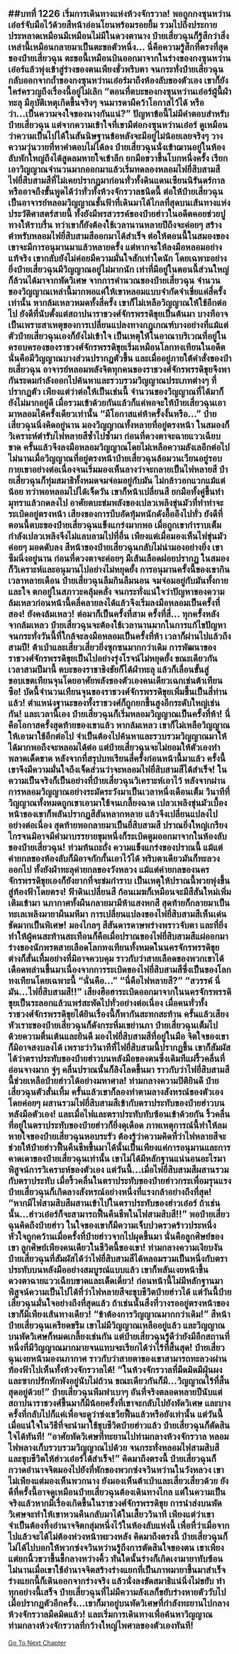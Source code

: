 ##บทที่ 1226 เริ่มการเดินทางแห่งห้วงจักรวาล!
พอถูกกงซุนหว่านเอ๋อร์จับมือไว้ด้วยสีหน้าอ่อนโยนพร้อมรอยยิ้ม รวมไปถึงประกายประหลาดเหมือนมีเหมือนไม่มีในดวงตานาง ป๋ายเสี่ยวฉุนก็รู้สึกว่าสิ่งเหล่านี้เหมือนกลายมาเป็นตะขอตัวหนึ่ง...
นี่คือความรู้สึกที่ตรงที่สุดของป๋ายเสี่ยวฉุน ตะขอนี้เหมือนบินออกมาจากในร่างของกงซุนหว่านเอ๋อร์แล้วพุ่งเข้าสู่ร่างของตนเพียงชั่วพริบตา จนกระทั่งป๋ายเสี่ยวฉุนกลับออกจากถ้ำของกงซุนหว่านเอ๋อร์มาถึงห้องลับของตัวเอง เขาก็ยังใคร่ครวญถึงเรื่องนี้อยู่ไม่เลิก
“ตอนที่ตบะของกงซุนหว่านเอ๋อร์ผู้นี้ฝ่าทะลุ มีอุบัติเหตุเกิดขึ้นจริงๆ จนมารดาผีคว้าโอกาสไว้ได้ หรือว่า...เป็นความจงใจของนางกันแน่?” ปัญหาข้อนี้ไม่มีคำตอบสำหรับป๋ายเสี่ยวฉุน แต่จากความเข้าใจที่เขามีต่อกงซุนหว่านเอ๋อร์ ดูเหมือนว่าความเป็นไปได้ในสันนิษฐานข้อหลังจะมีอยู่ไม่น้อยเลยจริงๆ
วางความวุ่นวายที่หาคำตอบไม่ได้ลง ป๋ายเสี่ยวฉุนนั่งเข้าฌานอยู่ในห้องลับพักใหญ่ถึงได้สูดลมหายใจเข้าลึก ยกมือขวาขึ้นโบกหนึ่งครั้ง เรียกเอาวิญญาณจำนวนมากออกมาแล้วเริ่มทดลองหลอมไฟยี่สิบสามสี
ไฟยี่สิบสามสีที่ไม่เคยปรากฏมาก่อนทั่วทั้งดินแดนเซียนนิรันดร์กาล หรืออาจถึงขั้นพูดได้ว่าทั่วทั้งห้วงจักรวาลชนิดนี้ ต่อให้ป๋ายเสี่ยวฉุนเป็นอาจารย์หลอมวิญญาณชั้นฟ้าที่เดินมาได้ไกลที่สุดบนเส้นทางแห่งประวัติศาสตร์สายนี้ ทั้งยังมีพรสวรรค์ของป๋ายฮ่าวในอดีตคอยช่วยปูทางให้ราบรื่น
ทว่าเขาก็ยังต้องใช้เวลานานหลายปีถึงจะค่อยๆ สร้างตำหรับหลอมไฟยี่สิบสามสีออกมาได้สำเร็จ ต่อให้ตอนนี้ในสมองของเขาจะมีการอนุมานมาแล้วหลายครั้ง แต่หากจะให้ลงมือหลอมอย่างแท้จริง เขากลับยังไม่ค่อยมีความมั่นใจสักเท่าใดนัก
โดยเฉพาะอย่างยิ่งป๋ายเสี่ยวฉุนมีวิญญาณอยู่ไม่มากนัก เท่าที่มีอยู่ในตอนนี้ส่วนใหญ่ก็ล้วนได้มาจากพัดวิเศษ จากการคำนวณของป๋ายเสี่ยวฉุน จำนวนของวิญญาณเหล่านี้มากพอแค่ให้เขาหลอมแบบจำกัดจำเขี่ยแค่สี่ครั้งเท่านั้น
หากล้มเหลวหมดทั้งสี่ครั้ง เขาก็ไม่เหลือวิญญาณให้ใช้อีกต่อไป ยังดีที่นับตั้งแต่สถาปนาราชวงศ์จักรพรรดิขุยเป็นต้นมา บางทีอาจเป็นเพราะสาเหตุของการเปลี่ยนแปลงทางกฎเกณฑ์บางอย่างที่แม้แต่ตัวป๋ายเสี่ยวฉุนเองก็ยังไม่เข้าใจ เป็นเหตุให้ในอาณาบริเวณที่อยู่ในครอบครองของราชวงศ์จักรพรรดิขุยเริ่มเหมือนโลกทงเทียนในอดีต นั่นคือมีวิญญาณบางส่วนปรากฏตัวขึ้น และเมื่ออยู่ภายใต้คำสั่งของป๋ายเสี่ยวฉุน อาจารย์หลอมพลังจิตทุกคนของราชวงศ์จักรพรรดิขุยจึงพากันระดมกำลังออกไปค้นหาและรวบรวมวิญญาณประเภทต่างๆ ที่ปรากฏตัว
เพียงแต่ว่าต่อให้เป็นเช่นนี้ จำนวนของวิญญาณที่ได้มาก็ยังไม่มากอยู่ดี เมื่อรวมเข้าด้วยกันแล้วก็แค่พอจะให้ป๋ายเสี่ยวฉุนเอามาหลอมได้ครั้งเดียวเท่านั้น
“มีโอกาสแค่ห้าครั้งงั้นหรือ...” ป๋ายเสี่ยวฉุนนิ่งคิดอยู่นาน มองวิญญาณทั้งหลายที่อยู่ตรงหน้า ในสมองก็วิเคราะห์ตำรับไฟหลายสีซ้ำไปซ้ำมา ก่อนที่ดวงตาจะฉายแววเฉียบขาด ครั้นแล้วจึงลงมือหลอมวิญญาณโดยไม่เหลือความลังเลอีกต่อไป
ไม่นานเมื่อวิญญาณที่อยู่ตรงหน้าป๋ายเสี่ยวฉุนล้อมวนเวียนอยู่รอบกายเขาอย่างต่อเนื่องจนเริ่มมองเห็นลางว่าจะกลายเป็นไฟหลายสี ป๋ายเสี่ยวฉุนก็ทุ่มสมาธิทั้งหมดจมจ่อมอยู่กับมัน ไม่กล้าวอกแวกแม้แต่น้อย ทว่าพอหลอมไปได้เจ็ดวัน เขาก็หน้าเปลี่ยนสี ยกมือทั้งคู่ขึ้นทำมุทราแล้วกดลงไป อาศัยตบะข่มพลังของเปลวเพลิงขุ่นมัวที่ทำท่าจะระเบิดอยู่ตรงหน้า
เสียงของการบีบอัดทุ้มหนักดังอื้ออึงไปทั่ว ยังดีที่ตอนนี้ตบะของป๋ายเสี่ยวฉุนแข็งแกร่งมากพอ เมื่อถูกเขากำราบเต็มกำลังเปลวเพลิงจึงไม่แลบลามไปที่อื่น เพียงแต่เมื่อมองเห็นไฟขุ่นมัวค่อยๆ มอดดับลง สีหน้าของป๋ายเสี่ยวฉุนกลับไม่น่ามองอย่างยิ่ง เขาซึมนิ่งอยู่นาน ก่อนที่ดวงตาจะค่อยๆ มีเส้นเลือดฝอยปรากฏ ในสมองก็วิเคราะห์และอนุมานไปอย่างไม่หยุดยั้ง
การอนุมานครั้งนี้ของเขากินเวลาหลายเดือน ป๋ายเสี่ยวฉุนลืมกินลืมนอน จมจ่อมอยู่กับมันทั้งกายและใจ ตกอยู่ในสภาวะคลุ้มคลั่ง จนกระทั่งแน่ใจว่าปัญหาของความล้มเหลวก่อนหน้านี้คลี่คลายลงได้แล้วจึงเริ่มลงมือหลอมเป็นครั้งที่สอง!
ยังคงล้มเหลว!
ต่อมาก็เป็นครั้งที่สาม ครั้งที่สี่...
ทุกครั้งหลังจากล้มเหลว ป๋ายเสี่ยวฉุนจะต้องใช้เวลานานมากในการแก้ไขปัญหา จนกระทั่งวันนี้ที่ใกล้จะลงมือหลอมเป็นครั้งที่ห้า เวลาก็ผ่านไปแล้วถึงสามปี!
ต้าเป่าและเสี่ยวเสี่ยวยิ่งซุกซนมากกว่าเดิม การพัฒนาของราชวงศ์จักรพรรดิขุยเป็นไปอย่างรุ่งโรจน์ไม่หยุดยั้ง ขณะเดียวกันเวลาสามปีมานี้ ตบะของราชาชิงชัยก็ได้ฝ่าทะลุ แล้วก็เลื่อนขั้นสู่ขอบเขตเทียนจุนโดยอาศัยพลังของตัวเองคนเดียวเฉกเช่นต้าเทียนซือ!
บัดนี้จำนวนเทียนจุนของราชวงศ์จักรพรรดิขุยเพิ่มขึ้นเป็นสี่ท่านแล้ว! ตำแหน่งฐานะของทั้งราชวงศ์ก็ถูกยกขึ้นสูงอีกระดับใหญ่เช่นกัน!
และเวลานี้เอง ป๋ายเสี่ยวฉุนก็เริ่มหลอมวิญญาณเป็นครั้งที่ห้า!
นี่คือโอกาสครั้งสุดท้ายของเขาแล้ว หากล้มเหลว เขาก็ไม่เหลือวิญญาณให้เอามาใช้อีกต่อไป จำเป็นต้องไปค้นหาและรวบรวมวิญญาณมาให้ได้มากพอถึงจะหลอมได้ต่อ แต่ป๋ายเสี่ยวฉุนจะไม่ยอมให้ตัวเองทำพลาดเด็ดขาด หลังจากที่สรุปบทเรียนสี่ครั้งก่อนหน้านี้มาแล้ว ครั้งนี้เขาจึงมีความมั่นใจถึงเจ็ดส่วนว่าจะหลอมไฟยี่สิบสามสีได้สำเร็จ!
ในความเป็นจริงก็เป็นอย่างที่ป๋ายเสี่ยวฉุนวิเคราะห์เอาไว้ หลังจากผ่านการหลอมวิญญาณอย่างระมัดระวังมาเป็นเวลาหนึ่งเดือนเต็ม วินาทีที่วิญญาณทั้งหมดถูกเขาเอามาใช้จนเกลี้ยงฉาด เปลวเพลิงขุ่นมัวเบื้องหน้าของเขาก็พลันปรากฏสีสันหลากหลาย แล้วจึงเปลี่ยนแปลงไปอย่างต่อเนื่อง สุดท้ายพอกลายมาเป็นยี่สิบสามสี ปราณยิ่งใหญ่เกรียงไกรจนมิอาจมีคำมาบรรยายขุมหนึ่งก็ระเบิดตูมออกมาจากในห้องลับของป๋ายเสี่ยวฉุน!
ท่วมท้นถะถั่ง ความแข็งแกร่งของปราณนี้ แม้แต่ค่ายกลของห้องลับก็มิอาจกักกั้นเอาไว้ได้ พริบตาเดียวมันก็ทะลวงออกไป ทั้งยังฝ่าทะลุค่ายกลของวังหลวง แม้แต่ค่ายกลของนครจักรพรรดิขุยเองก็ยังยากที่จะข่มกำราบ เป็นเหตุให้ปราณนี้พวยพุ่งขึ้นสู่ท้องฟ้าโดยตรง!
ฟ้าดินเปลี่ยนสี ก้อนเมฆก็เหมือนจะมีสีสันใหม่เพิ่มเติมเข้ามา นภากาศทั้งผืนกลายมามีห้าแสงหกสี สุดท้ายก็กลายมาเป็นทะเลเพลิงมายาผืนมหึมา การเปลี่ยนแปลงของไฟยี่สิบสามสีเห็นเด่นชัดมากเป็นพิเศษ!
มองไกลๆ สีสันดารดาษพร่างพราวจับตา และที่ยิ่งทำให้ผู้คนสะท้านสะเทือนก็คือเมื่อปราณของไฟยี่สิบสามสีแผ่ออกมา ร่างของนักพรตสายเลือดโลกทงเทียนทั้งหมดในนครจักรพรรดิขุยต่างก็สั่นเทิ้มอย่างที่มิอาจควบคุม ราวกับว่าสายเลือดของพวกเขาได้เดือดพล่านขึ้นมาเนื่องจากการระเบิดของไฟยี่สิบสามสีซึ่งเป็นของโลกทงเทียนโดยเฉพาะนี้
“นั่นคือ...”
“นี่คือไฟหลายสี?”
“สวรรค์ นี่มัน...ไฟยี่สิบสามสี!!”
เสียงฮือฮาระเบิดออกมาจากในนครจักรพรรดิขุยเป็นระลอกแล้วแพร่สะพัดไปทั่วอย่างต่อเนื่อง เมื่อคนทั่วทั้งราชวงศ์จักรพรรดิขุยได้ยินเรื่องนี้ก็พากันสะทกสะท้าน ครั้นแล้วเสียงหัวเราะของป๋ายเสี่ยวฉุนก็ดังกระหึ่มเขย่านภา
ป๋ายเสี่ยวฉุนเต็มไปด้วยความตื่นเต้นและยินดี มองไฟยี่สิบสามสีที่อยู่ในมือ จิตใจของเขาก็มิอาจสงบลงได้ เพราะว่าวินาทีที่ไฟยี่สิบสามนี้ปรากฏขึ้น เขาก็สัมผัสได้ว่าตราประทับของป๋ายฮ่าวบนหลังมือของตนซึ่งเดิมทีแผ่ริ้วคลื่นที่อ่อนจางมาก จู่ๆ คลื่นปราณนั้นก็ลิงโลดขึ้นมา
ราวกับว่าไฟยี่สิบสามสีนี้ช่วยเหลือป๋ายฮ่าวได้อย่างมหาศาล!
ท่ามกลางความปิติยินดี ป๋ายเสี่ยวฉุนตัวสั่นเทิ้ม ครั้นแล้วเขาก็ลองทำตามลางสังหรณ์ของตัวเองโดยค่อยๆ ผสานรวมไฟยี่สิบสามสีเข้ากับตราประทับของป๋ายฮ่าวบนหลังมือตัวเอง!
และเมื่อไฟและตราประทับทับซ้อนเข้าด้วยกัน ริ้วคลื่นที่อยู่ในตราประทับของป๋ายฮ่าวก็ยิ่งดุเดือด ภาพเหตุการณ์นี้ทำให้ลมหายใจของป๋ายเสี่ยวฉุนหอบระรัว ต้องรู้ว่าความคิดที่ว่าไฟหลายสีจะช่วยให้ป๋ายฮ่าวฟื้นคืนชีพขึ้นมาได้นั้นเป็นเพียงแค่การอนุมานและการคาดเดาของป๋ายเสี่ยวฉุนเท่านั้น
เขาไม่ได้มีหลักฐานแน่นอนอะไรมาพิสูจน์การวิเคราะห์ของตัวเอง แต่วันนี้...เมื่อไฟยี่สิบสามสีผสานรวมกับตราประทับ เมื่อริ้วคลื่นในตราประทับของป๋ายฮ่าวกระเพื่อมรุนแรง ป๋ายเสี่ยวฉุนก็เกิดลางสังหรณ์อย่างหนึ่งที่แรงกล้าอย่างถึงที่สุด!
“หากมีไฟสามสิบสีผสานเข้าไปในตราประทับของฮ่าวเอ๋อร์ ถ้าเช่นนั้น...ฮ่าวเอ๋อร์ก็จะสามารถฟื้นคืนชีพในไฟสามสิบสี!!” พอป๋ายเสี่ยวฉุนคิดถึงป๋ายฮ่าว ในใจของเขาก็มีความเจ็บปวดรวดร้าวประหนึ่งหัวใจถูกคว้านเมื่อครั้งที่ป๋ายฮ่าวจากไปผุดขึ้นมา
นั่นคือลูกศิษย์ของเขา ลูกศิษย์เพียงคนเดียวในชีวิตนี้ของเขา!
ท่ามกลางความเงียบงัน ป๋ายเสี่ยวฉุนที่สัมผัสได้ว่าไฟยี่สิบสามสีได้หลอมรวมเป็นหนึ่งกับตราประทับบนหลังมืออย่างสมบูรณ์แบบแล้ว เขาก็พลันเงยหน้าขึ้น ดวงตาฉายแววเฉียบขาดและเด็ดเดี่ยว!
ก่อนหน้านี้ไม่มีหลักฐานมาพิสูจน์ความเป็นไปได้ที่ว่าไฟหลายสีจะชุบชีวิตป๋ายฮ่าวได้ แต่วันนี้ป๋ายเสี่ยวฉุนมั่นใจอย่างถึงที่สุดแล้ว ถ้าเช่นนั้นสิ่งที่วางรออยู่ตรงหน้าของเขาก็มีเพียงเส้นทางเดียว!
“ข้าต้องการวิญญาณมากกว่าเดิม!” สีหน้าป๋ายเสี่ยวฉุนเครียดขรึม เขาไม่มีวิญญาณเหลืออยู่แล้ว และวิญญาณบนพัดวิเศษก็หมดเกลี้ยงเช่นกัน แต่ป๋ายเสี่ยวฉุนรู้ดีว่ายังมีอีกสถานที่หนึ่งที่มีวิญญาณมากมายจนแทบจะเรียกได้ว่าไร้ที่สิ้นสุด!
ป๋ายเสี่ยวฉุนเงยหน้ามองนภากาศ ราวกับว่าสายตาของเขาสามารถทะลวงผ่านท้องฟ้าไปเห็นทั้งห้วงจักรวาลได้!
“ในห้วงจักรวาลที่มืดมิดมีฝุ่นผงและซากปรักหักพังอยู่นับไม่ถ้วน ขณะเดียวกันก็มี...วิญญาณไร้ที่สิ้นสุดอยู่ด้วย!” ป๋ายเสี่ยวฉุนพึมพำเบาๆ อันที่จริงตลอดหลายปีนับแต่สถาปนาราชวงศ์ขึ้นมาก็มีน้อยครั้งที่เขาจะกลับไปยังพัดวิเศษ และบางครั้งที่กลับไปก็แค่เพื่อจะดูว่าซ่งเชวียฟื้นแล้วหรือยังเท่านั้น
แต่วันนี้เมื่อแน่ใจในวิธีที่จะนำมาใช้ชุบชีวิตป๋ายฮ่าวแล้ว ป๋ายเสี่ยวฉุนก็ตัดสินใจได้ทันที!
“อาศัยพัดวิเศษที่ทะยานไปท่ามกลางห้วงจักรวาล หลอมไฟพลางเก็บรวบรวมวิญญาณไปด้วย จนกระทั่งหลอมไฟสามสิบสีและชุบชีวิตให้ฮ่าวเอ๋อร์ได้สำเร็จ!” คิดมาถึงตรงนี้ ป๋ายเสี่ยวฉุนก็กวาดอำนาจจิตมองไปยังที่พักของพวกซ่งจวินหว่านในวังหลวง เขาไม่เพียงแต่มองเห็นพวกนาง ยังมองเห็นต้าเป่าและเสี่ยวเสี่ยวด้วย
ยังดีที่ครั้งนี้อาจดูเหมือนป๋ายเสี่ยวฉุนต้องเดินทางไกล แต่ในความเป็นจริงแล้วหากมีเรื่องเกิดขึ้นในราชวงศ์จักรพรรดิขุย การนำส่งบนพัดวิเศษจะทำให้เขาหวนคืนกลับมาได้ในเสี้ยววินาที เพียงแต่ว่าเขาจำเป็นต้องทิ้งอำนาจจิตกลุ่มหนึ่งไว้ในห้องลับแห่งนี้ เพื่อที่ว่าเมื่อจากไปแล้วจะได้ไม่ต้องห่วงหน้าพะวงหลัง
คิดมาถึงตรงนี้ ป๋ายเสี่ยวฉุนก็ไม่ได้ไปบอกให้พวกซ่งจวินหว่านรู้ถึงการตัดสินใจของตน เขาเพียงแต่ยกนิ้วขวาขึ้นชี้กลางหว่างคิ้ว ทันใดนั้นร่างก็เกิดเงามายาทับซ้อน ไม่นานเมื่อเขาใช้อำนาจจิตสร้างร่างแยกที่เป็นภาพมายาขึ้นมาสำเร็จ ร่างแยกนี้ก็เดินออกจากร่างจริง แล้วนั่งลงขัดสมาธิแน่นิ่งไม่ขยับ
ทำทุกอย่างนี้เสร็จ ป๋ายเสี่ยวฉุนที่ไม่มีความลังเลก็ขยับร่างหายตัววับไป เมื่อปรากฏตัวอีกครั้ง...เขาก็มาอยู่บนพัดวิเศษที่กำลังทะยานไปกลางห้วงจักรวาลมืดมิดแล้ว!
และเริ่มการเดินทางเพื่อค้นหาวิญญาณท่ามกลางห้วงจักรวาลที่กว้างใหญ่ไพศาลของตัวเองทันที!
------


[Go To Next Chapter]( ./200.md)